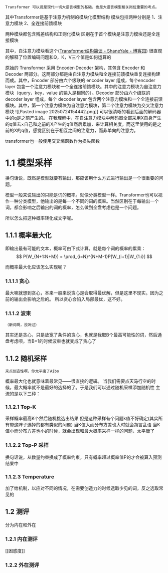 	Transformer 可以说是现代一切大语言模型的基础，也是大语言模型相关岗位重要的考点。


其中Transformer是基于注意力机制的模块化模型结构
模块包括两种分别是
1、注意力模块
2、全连接前馈模块

两种模块都包含残差结构和正则化模块
区别在于首个模块是注意力模块还是全连接模块

其中，自注意力模块看这个([Transformer结构简谈 - ShaneYale - 博客园](https://www.cnblogs.com/shaneyale/p/18985456))
很直观的解释了位置编码问题和Q，K，V三个值是如何运算的

原始的 Transformer 采用 Encoder-Decoder 架构，其包含 Encoder 和 Decoder 两部分。这两部分都是由自注意力模块和全连接前馈模块重复连接构建而成。其中，Encoder 部分由六个级联的 encoder layer 组成，每个encoder layer 包含一个注意力模块和一个全连接前馈模块。其中的注意力模块为自注意力模块（query，key，value 的输入是相同的）。Decoder 部分由六个级联的decoder layer 组成，每个 decoder layer 包含两个注意力模块和一个全连接前馈模块。其中，第一个注意力模块为自注意力模块，第二个注意力模块为交叉注意力模块
![[Pasted image 20250724154442.png]]
可以很清晰的看到后面的解码器中的q是之前产生的。
在我理解中，在自注意力模块中解码器全部采用X自身产生的q值去×自己和之前的X产生的q值然后累加，来计算相关度，而这里使用的是之前的X的q值，感觉区别在于相互之间的注意力，而非单向的注意力。


transformer也一般使用交叉熵函数作为损失函数


#  1.1 模型采样

换句话说，既然是模型就要有输出，那应该用什么方式进行输出是一个很重要的问题。

模型一般来说输出的只能是词的概率。就像分类模型一样。Transformer也可以视作一种分类模型，他输出的是每一个不同的词的概率。当然区别在于每输出一个词，都会影响之后输出的词的概率，怎么做到全盘考虑也是一个问题。

所以怎么把这种概率转化成文字呢。


## 1.1.1 概率最大化

即输出最有可能的文本，概率可由下式计算，就是每个词的概率的累乘：
$$
P(W_{N+1:N+M}) = \prod_{i=N}^{N+M-1}P[W_{i+1}|W_{1:i}]
$$

而概率最大化应该怎么实现呢？

### 1.1.1.1 贪心
 最大嘛就想到贪心，本来一般来说贪心是会取得最优解，但是这里不现实。因为之前的输出会影响之后的。
 所以贪心会陷入局部最优，这不好。
 
### 1.1.1.2 波束
	（新词啊，没听过）
其实还是贪心，只是放宽了条件的贪心，也就是我取B个最高可能性的词，然后通盘考虑呗，当B=1的时候波束也就变成了贪心了

## 1.1.2 随机采样
	来点创造性啊，你太平庸了Aibo
概率最大化也就意味着最常见——很直接的逻辑。
当我们需要点天马行空的时候，最大概率就不是最好的选择的了。于是我们可以通过随机采样添加随机性
主流的是以下三种：

### 1.1.2.1 Top-K
采样概率最高K个然后随机挑选出结果
但是这种采样有个问题k值不好确定(其实所有带这阵子选择的都有类似的问题)
当K值大而分布方差也大时就会胡言乱语
当K值小而分布方差也小的时候，就会出现和最大概率采样一样的问题，太平庸了

### 1.1.2.2 Top-P 采样
换句话说，从数量约束换成了概率约束，只有概率超过概率值P的才会被算入预测结果中

### 1.1.2.3 Temperature
加了给机制，以应对不同的情况，在需要创造力的时候选取少见的词，反之选取常见的

## 1.2 测评

分为内在和外在

### 1.2.1 内在测评

[[困惑度]]

### 1.2.2 外在测评